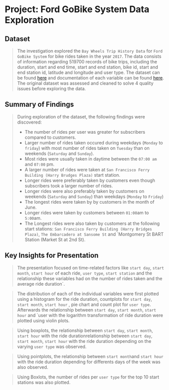 # Project: Ford GoBike System Data Exploration


## Dataset

> The investigation explored the `Bay Wheels Trip History Data` for `Ford GoBike System` for bike rides taken in the year `2017`. The data consists of information regarding 519700 records of bike trips, including the duration, start and end time, start and end station, bike id, start and end station id, latitude and longitude and user type. The dataset can be found [here](https://s3.amazonaws.com/baywheels-data/2017-fordgobike-tripdata.csv.zip) and documentation of each variable can be found [here](https://www.lyft.com/bikes/bay-wheels/system-data). The original dataset was assessed and cleaned to solve 4 quality issues before exploring the data.


## Summary of Findings

> During exploration of the dataset, the following findings were discovered:
> * The number of rides per user was greater for subscribers compared to customers.
> * Larger number of rides taken occured during weekdays (`Monday` to `friday`) with most number of rides taken on `Tuesday` than on weekends (`Saturday` and `Sunday`).
> * Most rides were usually taken in daytime between the `07:00 am` and `07:00` pm.
> * A larger number of rides were taken at `San Francisco Ferry Building (Harry Brudges Plaza)` start station.
> * Longer rides were preferably taken by customers even though subscribers took a larger number of rides.
> * Longer rides were also preferably taken by customers on weekends (`Saturday` and `Sunday`) than weekdays (`Monday` to `Friday`)
> * The longest rides were taken by by customers in the month of June.
> * Longer rides were taken by customers between `01:00`am to `5:00`am.
> * The Longest rides were also taken by customers at the following start stations: `San Francisco Ferry Building (Harry Bridges Plaza)`, `The Embarcadero at Sansome St` and `Montgomery St BART Station (Market St at 2nd St).


## Key Insights for Presentation

> The presentation focused on time-related factors like `start day`, `start month`, `start hour` of each ride, `user type`, `start station` and the relationship these variables had on the number of rides taken and the average ride duration`. 

> The distribution of each of the individual variables were first plotted using a histogram for the ride duration, countplots for `start day`, `start month`, `start hour` , pie chart and count plot for `user type`. Afterwards the relationship between `start day`, `start month`, `start hour` and `user with the logarithm transformation of ride duration were plotted using violin plots. 

> Using boxplots, the relationship between `start day`, `start month`, `start hour` with the ride durationrelationship between `start day`, `start month`, `start hour` with the ride duration depending on the varying `user type` was observed. 

> Using pointplots, the relationship between `start month`and `start hour` with the ride duration depending for differents days of the week was also observed.

> Using Boxlots, the number of rides per `user type` for the top 10 start stations was also plotted.


